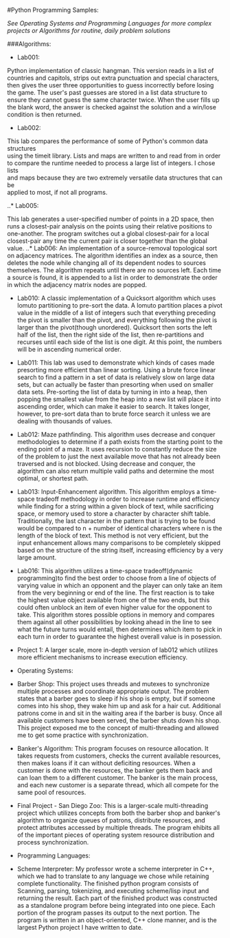 #Python Programming Samples:

*See Operating Systems and Programming Languages for more complex projects
or Algorithms for routine, daily problem solutions*

###Algorithms:

* Lab001:

Python implementation of classic hangman. This version reads in a list of  
countries and capitols, strips out extra punctuation and special characters,  
then gives the user three opportunities to guess incorrectly before losing 
the game. The user's past guesses are stored in a list data structure to  
ensure they cannot guess the same character twice. When the user fills up  
the blank word, the answer is checked against the solution and a win/lose  
condition is then returned.

* Lab002:

This lab compares the performance of some of Python's common data structures  
using the timeit library. Lists and maps are written to and read from in order  
to compare the runtime needed to process a large list of integers. I chose lists  
and maps because they are two extremely versatile data structures that can be  
applied to most, if not all programs.

..* Lab005:

This lab generates a user-specified number of points in a 2D space, then runs
a closest-pair analysis on the points using their relative positions to one-another.
The program switches out a global closest-pair for a local closest-pair any time the
current pair is closer together than the global value.
..* Lab006:
An implementation of a source-removal topological sort on adjacency matrices. The 
algorithm identifies an index as a source, then deletes the node while changing
all of its dependent nodes to sources themselves. The algorithm repeats until there
are no sources left. Each time a source is found, it is appended to a list in order
to demonstrate the order in which the adjacency matrix nodes are popped.
- Lab010:
A classic implementation of a Quicksort algorithm which uses lomuto partitioning
to pre-sort the data. A lomuto partition places a pivot value in the middle of a 
list of integers such that everything preceding the pivot is smaller than the pivot,
and everything following the pivot is larger than the pivot(though unordered).
Quicksort then sorts the left half of the list, then the right side of the list, then
re-partitions and recurses until each side of the list is one digit. At this point,
the numbers will be in ascending numerical order.
- Lab011:
This lab was used to demonstrate which kinds of cases made presorting more efficient
than linear sorting. Using a brute force linear search to find a pattern in a set of
data is relatively slow on large data sets, but can actually be faster than presorting
when used on smaller data sets. Pre-sorting the list of data by turning in into a heap,
then popping the smallest value from the heap into a new list will place it into ascending
order, which can make it easier to search. It takes longer, however, to pre-sort data than
to brute force search it unless we are dealing with thousands of values.
- Lab012:
Maze pathfinding. This algorithm uses decrease and conquer methodologies to determine if 
a path exists from the starting point to the ending point of a maze. It uses recursion to 
constantly reduce the size of the problem to just the next available move that has not
already been traversed and is not blocked. Using decrease and conquer, the algorithm can
also return multiple valid paths and determine the most optimal, or shortest path.
- Lab013:
Input-Enhancement algorithm. This algorithm employs a time-space tradeoff methodology in
order to increase runtime and efficiency while finding for a string within a given block
of text, while sacrificing space, or memory used to store a character by character shift
table. Traditionally, the last character in the pattern that is trying to be found would
be compared to n + number of identical characters where n is the length of the block of
text. This method is not very efficient, but the input enhancement allows many comparisons
to be completely skipped based on the structure of the string itself, increasing efficiency
by a very large amount.
- Lab016:
This algorithm utilizes a time-space tradeoff(dynamic programming)to find the best order
to choose from a line of objects of varying value in which an opponent and the player can
only take an item from the very beginning or end of the line. The first reaction is to take
the highest value object available from one of the two ends, but this could often unblock 
an item of even higher value for the opponent to take. This algorithm stores possible options
in memory and compares them against all other possibilities by looking ahead in the line to 
see what the future turns would entail, then determines which item to pick in each turn in
order to guarantee the highest overall value is in posession.
- Project 1:
A larger scale, more in-depth version of lab012 which utilizes more efficient mechanisms to
increase execution efficiency.

- Operating Systems:
- Barber Shop:
This project uses threads and mutexes to synchronize multiple processes and coordinate appropriate
output. The problem states that a barber goes to sleep if his shop is empty, but if someone comes
into his shop, they wake him up and ask for a hair cut. Additional patrons come in and sit in the
waiting area if the barber is busy. Once all available customers have been served, the barber shuts
down his shop. This project exposed me to the concept of multi-threading and allowed me to get some
practice with synchronization.
- Banker's Algorithm:
This program focuses on resource allocation. It takes requests from customers, checks the current
available resources, then makes loans if it can without deficiting resources. When a customer is 
done with the resources, the banker gets them back and can loan them to a different customer. The 
banker is the main process, and each new customer is a separate thread, which all compete for the 
same pool of resources.
- Final Project - San Diego Zoo:
This is a larger-scale multi-threading project which utilizes concepts from both the barber shop 
and banker's algorithm to organize queues of patrons, distribute resources, and protect attributes
accessed by multiple threads. The program ehibits all of the important pieces of operating system
resource distribution and process synchronization.

- Programming Languages:
- Scheme Interpreter:
My professor wrote a scheme interpreter in C++, which we had to translate to any language we chose
while retaining complete functionality. The finished python program consists of Scanning, parsing,
tokenizing, and executing scheme/lisp input and returning the result. Each part of the finished product
was constructed as a standalone program before being integrated into one piece. Each portion of the 
program passes its output to the next portion. The program is written in an object-oriented, C++ clone
manner, and is the largest Python project I have written to date.